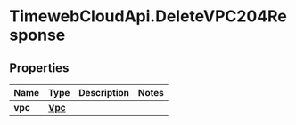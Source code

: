 # TimewebCloudApi.DeleteVPC204Response

## Properties

Name | Type | Description | Notes
------------ | ------------- | ------------- | -------------
**vpc** | [**Vpc**](Vpc.md) |  | 


